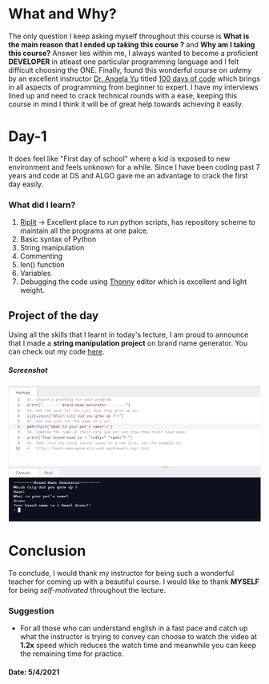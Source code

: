 # What and Why?

The only question I keep asking myself throughout this course is **What is the main reason that I ended up taking this course ?** and **Why am I taking this course?** Answer lies within me, I always wanted to become a proficient **DEVELOPER** in atleast one particular programming language and I felt difficult choosing the ONE. Finally, found this wonderful course on _udemy_ by an excellent instructor [Dr. Angela Yu](https://www.udemy.com/user/4b4368a3-b5c8-4529-aa65-2056ec31f37e/) titled [100 days of code](https://www.udemy.com/share/103IHM/) which brings in all aspects of programming from beginner to expert. I have my interviews lined up and need to crack technical rounds with a ease, keeping this course in mind I think it will be of great help towards achieving it easily.

# Day-1

It does feel like "First day of school" where a kid is exposed to new environment and feels unknown for a while. Since I have been coding past 7 years and code at DS and ALGO gave me an advantage to crack the first day easily.

### What did I learn?

1. [Riplit](https://replit.com/) -> Excellent place to run python scripts, has repository scheme to maintain all the programs at one palce.
2. Basic syntax of Python
3. String manipulation
4. Commenting
5. len() function
6. Variables
7. Debugging the code using [Thonny](https://thonny.org/) editor which is excellent and light weight.

## Project of the day

Using all the skills that I learnt in today's lecture, I am proud to announce that I made a **string manipulation project** on brand name generator. You can check out my code [here](https://replit.com/@skandasharma/band-name-generator). 

##### Screenshot

![Brand Name Generator](images/d1.JPG)

# Conclusion

To conclude, I would thank my instructor for being such a wonderful teacher for coming up with a beautiful course. I would like to thank **MYSELF** for being _self-motivated_ throughout the lecture. 

### Suggestion

- For all those who can understand english in a fast pace and catch up what the instructor is trying to convey can choose to watch the video at **1.2x** speed which reduces the watch time and meanwhile you can keep the remaining time for practice.

#### Date: 5/4/2021
